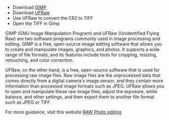 - Download [GIMP](https://www.gimp.org/downloads/)
- Download [UFRaw](https://ufraw.sourceforge.net/)
- Use UFRaw to convert the CR2 to TIFF
- Open the TIFF in Gimp

GIMP (GNU Image Manipulation Program) and UFRaw (Unidentified Flying Raw) are two software programs commonly used in image processing and editing. GIMP is a free,
open-source image editing software that allows you to create and manipulate images, graphics, and photos. It supports a wide range of file formats, and its features
include tools for cropping, resizing, retouching, and color correction.

UFRaw, on the other hand, is a free, open-source software that is used for processing raw image files. Raw image files are the unprocessed data that comes directly from 
a digital camera's image sensor, and they contain more information than processed image formats such as JPEG. UFRaw allows you to open and manipulate these raw image
files, adjust the exposure, white balance, and other settings, 
and then export them to another file format such as JPEG or TIFF.


For more guidance, visit this website [RAW Photo editing](https://petapixel.com/best-free-raw-editing-programs/)
 
